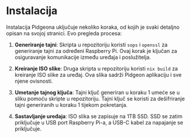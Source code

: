 # Instalacija

Instalacija Pidgeona uključuje nekoliko koraka, od kojih je svaki detaljno
opisan na svojoj stranici. Evo pregleda procesa:

1. **Generiranje tajni**: Skripta u repozitoriju koristi `sops` i `openssl` za
   generiranje tajni za određeni Raspberry Pi. Ovaj korak je ključan za
   osiguravanje komunikacije između uređaja i poslužitelja.

2. **Kreiranje ISO slike**: Druga skripta u repozitoriju koristi `nix build` za
   kreiranje ISO slike za uređaj. Ova slika sadrži Pidgeon aplikaciju i sve
   njene ovisnosti.

3. **Umetanje tajnog ključa**: Tajni ključ generiran u koraku 1 umeće se u sliku
   pomoću skripte u repozitoriju. Tajni ključ se koristi za dešifriranje tajni
   generiranih u koraku 1 tijekom pokretanja.

4. **Sastavljanje uređaja**: ISO slika se zapisuje na 1TB SSD. SSD se zatim
   priključuje u USB port Raspberry Pi-a, a USB-C kabel za napajanje se
   priključuje.
